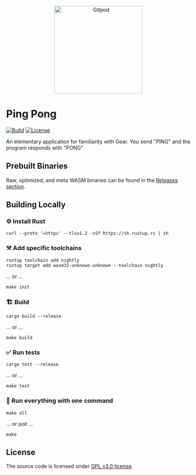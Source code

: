 <p align="center">
  <a href="https://gitpod.io/#https://github.com/gear-dapps/ping">
    <img src="https://gitpod.io/button/open-in-gitpod.svg" width="240" alt="Gitpod">
  </a>
</p>

# Ping Pong

[![Build][build_badge]][build_href]
[![License][lic_badge]][lic_href]

[build_badge]: https://github.com/gear-dapps/ping/workflows/Build/badge.svg
[build_href]: https://github.com/gear-dapps/ping/actions/workflows/build.yml

[lic_badge]: https://img.shields.io/badge/License-GPL%203.0-success
[lic_href]: https://github.com/gear-dapps/ping/blob/master/LICENSE

An elementary application for familiarity with Gear. You send "PING" and the program responds with "PONG"

## Prebuilt Binaries

Raw, optimized, and meta WASM binaries can be found in the [Releases section](https://github.com/gear-dapps/ping/releases/tag/build).

## Building Locally

### ⚙️ Install Rust

```shell
curl --proto '=https' --tlsv1.2 -sSf https://sh.rustup.rs | sh
```

### ⚒️ Add specific toolchains

```shell
rustup toolchain add nightly
rustup target add wasm32-unknown-unknown --toolchain nightly
```

... or ...

```shell
make init
```

### 🏗️ Build

```shell
cargo build --release
```

... or ...

```shell
make build
```

### ✅ Run tests

```shell
cargo test --release
```

... or ...

```shell
make test
```

### 🚀 Run everything with one command

```shell
make all
```

... or just ...

```shell
make
```

## License

The source code is licensed under [GPL v3.0 license](LICENSE).
